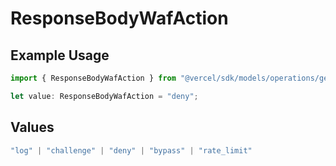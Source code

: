 # ResponseBodyWafAction

## Example Usage

```typescript
import { ResponseBodyWafAction } from "@vercel/sdk/models/operations/getdeploymentevents.js";

let value: ResponseBodyWafAction = "deny";
```

## Values

```typescript
"log" | "challenge" | "deny" | "bypass" | "rate_limit"
```
